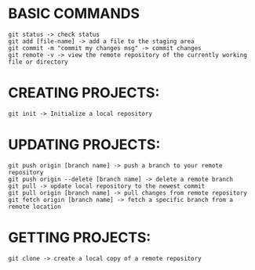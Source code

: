 # BASIC COMMANDS
    git status -> check status
    git add [file-name] -> add a file to the staging area
    git commit -m "commit my changes msg" -> commit changes
    git remote -v -> view the remote repository of the currently working file or directory

# CREATING PROJECTS:
    git init -> Initialize a local repository
    
# UPDATING PROJECTS:
    git push origin [branch name] -> push a branch to your remote repository
    git push origin --delete [branch name] -> delete a remote branch
    git pull -> update local repository to the newest commit
    git pull origin [branch name] -> pull changes from remote repository
    git fetch origin [branch name] -> fetch a specific branch from a remote location
    
# GETTING PROJECTS:
    git clone -> create a local copy of a remote repository
